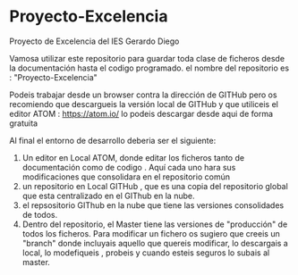 # Proyecto-Excelencia
Proyecto de Excelencia del IES Gerardo Diego

Vamosa utilizar este repositorio para guardar toda clase de ficheros desde la documentación hasta el codigo programado. el nombre del repositorio es : "Proyecto-Excelencia"

Podeis trabajar desde un browser contra la dirección de GITHub pero os recomiendo que descargueis la versión local de GITHub y que utiliceis el editor ATOM : https://atom.io/ lo podeis descargar desde aqui de forma gratuita

Al final el entorno de desarrollo deberia ser el siguiente:
 1. Un editor en Local ATOM, donde editar los ficheros tanto de documentación como de codigo . Aquí cada uno hara sus modificaciones que consolidara en el repositorio común  
 2. un repositorio en Local GITHub , que es una copia del repositorio global que esta centralizado en el GIThub en la nube.
 3. el repsositorio GIThub en la nube que tiene las versiones consolidades de todos.
 4. Dentro del repositorio, el Master tiene las versiones de "producción" de todos los ficheros.  Para modificar un fichero os sugiero que creeis un "branch" donde incluyais aquello que quereis modificar, lo descargais a local, lo modefiqueis , probeis y cuando esteis seguros lo subais al master.  

